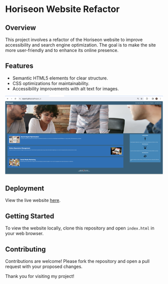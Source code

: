 # Horiseon Website Refactor

## Overview
This project involves a refactor of the Horiseon website to improve accessibility and search engine optimization. The goal is to make the site more user-friendly and to enhance its online presence.

## Features
- Semantic HTML5 elements for clear structure.
- CSS optimizations for maintainability.
- Accessibility improvements with alt text for images.

![Horiseon Website Screenshot](assets/images/Captura%20de%20pantalla%202024-02-07%20a%20la(s)%2022.28.46.png)

## Deployment
View the live website [here](https://stgowf.github.io/Project_1/).

## Getting Started
To view the website locally, clone this repository and open `index.html` in your web browser.

## Contributing
Contributions are welcome! Please fork the repository and open a pull request with your proposed changes.

Thank you for visiting my project!
